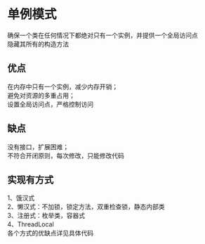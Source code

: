 # 单例模式
确保一个类在任何情况下都绝对只有一个实例，并提供一个全局访问点  
隐藏其所有的构造方法

## 优点
在内存中只有一个实例，减少内存开销；  
避免对资源的多重占用；  
设置全局访问点，严格控制访问  

## 缺点
没有接口，扩展困难；  
不符合开闭原则，每次修改，只能修改代码  

## 实现有方式
1、饿汉式  
2、懒汉式：不加锁，锁定方法，双重检查锁，静态内部类  
3、注册式：枚举类，容器式  
4、ThreadLocal  
各个方式的优缺点详见具体代码  
